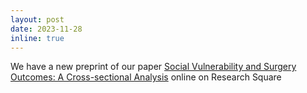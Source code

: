 ```yaml
---
layout: post
date: 2023-11-28
inline: true
---
```


We have a new preprint of our paper <a href='https://doi.org/10.21203/rs.3.rs-3580911/v1'>Social Vulnerability and Surgery Outcomes: A Cross-sectional Analysis</a> online on Research Square